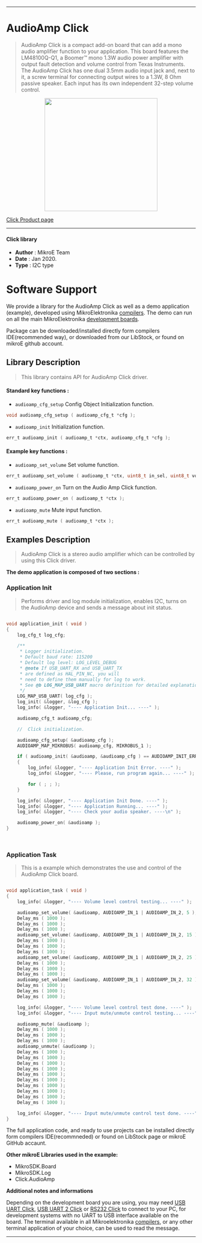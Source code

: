 
---
# AudioAmp Click

> AudioAmp Click is a compact add-on board that can add a mono audio amplifier function to your application. This board features the LM48100Q-Q1, a Boomer™ mono 1.3W audio power amplifier with output fault detection and volume control from Texas Instruments. The AudioAmp Click has one dual 3.5mm audio input jack and, next to it, a screw terminal for connecting output wires to a 1.3W, 8 Ohm passive speaker. Each input has its own independent 32-step volume control.

<p align="center">
  <img src="https://download.mikroe.com/images/click_for_ide/audioamp_click.png" height=300px>
</p>

[Click Product page](https://www.mikroe.com/audioamp-click)

---


#### Click library 

- **Author**        : MikroE Team
- **Date**          : Jan 2020.
- **Type**          : I2C type


# Software Support

We provide a library for the AudioAmp Click 
as well as a demo application (example), developed using MikroElektronika 
[compilers](https://shop.mikroe.com/compilers). 
The demo can run on all the main MikroElektronika [development boards](https://shop.mikroe.com/development-boards).

Package can be downloaded/installed directly form compilers IDE(recommended way), or downloaded from our LibStock, or found on mikroE github account. 

## Library Description

> This library contains API for AudioAmp Click driver.

#### Standard key functions :

- `audioamp_cfg_setup` Config Object Initialization function.
```c
void audioamp_cfg_setup ( audioamp_cfg_t *cfg ); 
```

- `audioamp_init` Initialization function.
```c
err_t audioamp_init ( audioamp_t *ctx, audioamp_cfg_t *cfg );
```

#### Example key functions :

- `audioamp_set_volume` Set volume function.
```c
err_t audioamp_set_volume ( audioamp_t *ctx, uint8_t in_sel, uint8_t volume_level );
```

- `audioamp_power_on` Turn on the Audio Amp Click function.
```c
err_t audioamp_power_on ( audioamp_t *ctx );
```

- `audioamp_mute` Mute input function.
```c
err_t audioamp_mute ( audioamp_t *ctx );
```

## Examples Description

> AudioAmp Click is a stereo audio amplifier which can be controlled by using this Click driver.

**The demo application is composed of two sections :**

### Application Init 

> Performs driver and log module initialization, enables I2C, turns on the AudioAmp device and sends a message about init status.

```c

void application_init ( void )
{
    log_cfg_t log_cfg;

    /** 
     * Logger initialization.
     * Default baud rate: 115200
     * Default log level: LOG_LEVEL_DEBUG
     * @note If USB_UART_RX and USB_UART_TX 
     * are defined as HAL_PIN_NC, you will 
     * need to define them manually for log to work. 
     * See @b LOG_MAP_USB_UART macro definition for detailed explanation.
     */
    LOG_MAP_USB_UART( log_cfg );
    log_init( &logger, &log_cfg );
    log_info( &logger, "---- Application Init... ----" );

    audioamp_cfg_t audioamp_cfg;

    //  Click initialization.

    audioamp_cfg_setup( &audioamp_cfg );
    AUDIOAMP_MAP_MIKROBUS( audioamp_cfg, MIKROBUS_1 );

    if ( audioamp_init( &audioamp, &audioamp_cfg ) == AUDIOAMP_INIT_ERROR )
    {
        log_info( &logger, "---- Application Init Error. ----" );
        log_info( &logger, "---- Please, run program again... ----" );

        for ( ; ; );
    }

    log_info( &logger, "---- Application Init Done. ----" );
    log_info( &logger, "---- Application Running... ----" );
    log_info( &logger, "---- Check your audio speaker. ----\n" );

    audioamp_power_on( &audioamp );
}

  
```

### Application Task

> This is a example which demonstrates the use and control of the AudioAmp Click board.

```c

void application_task ( void )
{
    log_info( &logger, "---- Volume level control testing... ----" );

    audioamp_set_volume( &audioamp, AUDIOAMP_IN_1 | AUDIOAMP_IN_2, 5 );
    Delay_ms ( 1000 );
    Delay_ms ( 1000 );
    Delay_ms ( 1000 );
    audioamp_set_volume( &audioamp, AUDIOAMP_IN_1 | AUDIOAMP_IN_2, 15 );
    Delay_ms ( 1000 );
    Delay_ms ( 1000 );
    Delay_ms ( 1000 );
    audioamp_set_volume( &audioamp, AUDIOAMP_IN_1 | AUDIOAMP_IN_2, 25 );
    Delay_ms ( 1000 );
    Delay_ms ( 1000 );
    Delay_ms ( 1000 );
    audioamp_set_volume( &audioamp, AUDIOAMP_IN_1 | AUDIOAMP_IN_2, 32 );
    Delay_ms ( 1000 );
    Delay_ms ( 1000 );
    Delay_ms ( 1000 );

    log_info( &logger, "---- Volume level control test done. ----" );
    log_info( &logger, "---- Input mute/unmute control testing... ----" );

    audioamp_mute( &audioamp );
    Delay_ms ( 1000 );
    Delay_ms ( 1000 );
    Delay_ms ( 1000 );
    audioamp_unmute( &audioamp );
    Delay_ms ( 1000 );
    Delay_ms ( 1000 );
    Delay_ms ( 1000 );
    Delay_ms ( 1000 );
    Delay_ms ( 1000 );
    Delay_ms ( 1000 );
    Delay_ms ( 1000 );
    Delay_ms ( 1000 );
    Delay_ms ( 1000 );
    Delay_ms ( 1000 );

    log_info( &logger, "---- Input mute/unmute control test done. ----" );
}

```

The full application code, and ready to use projects can be  installed directly form compilers IDE(recommneded) or found on LibStock page or mikroE GitHub accaunt.

**Other mikroE Libraries used in the example:** 

- MikroSDK.Board
- MikroSDK.Log
- Click.AudioAmp

**Additional notes and informations**

Depending on the development board you are using, you may need 
[USB UART Click](https://shop.mikroe.com/usb-uart-click), 
[USB UART 2 Click](https://shop.mikroe.com/usb-uart-2-click) or 
[RS232 Click](https://shop.mikroe.com/rs232-click) to connect to your PC, for 
development systems with no UART to USB interface available on the board. The 
terminal available in all Mikroelektronika 
[compilers](https://shop.mikroe.com/compilers), or any other terminal application 
of your choice, can be used to read the message.



---
